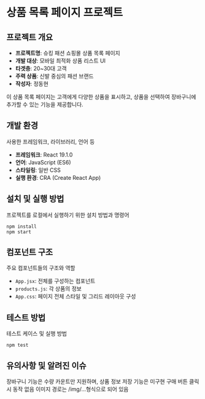 # 상품 목록 페이지 프로젝트

## 프로젝트 개요

- **프로젝트명**: 슈킹 패션 쇼핑몰 상품 목록 페이지  
- **개발 대상**: 모바일 최적화 상품 리스트 UI  
- **타겟층**: 20~30대 고객  
- **주력 상품**: 신발 중심의 패션 브랜드  
- **작성자**: 정동현  

이 상품 목록 페이지는 고객에게 다양한 상품을 표시하고, 상품을 선택하여 장바구니에 추가할 수 있는 기능을 제공합니다.

## 개발 환경

사용한 프레임워크, 라이브러리, 언어 등

- **프레임워크**: React 19.1.0  
- **언어**: JavaScript (ES6)  
- **스타일링**: 일반 CSS  
- **실행 환경**: CRA (Create React App)

## 설치 및 실행 방법

프로젝트를 로컬에서 실행하기 위한 설치 방법과 명령어

```
npm install
npm start
```

## 컴포넌트 구조

주요 컴포넌트들의 구조와 역할

- `App.jsx`: 전체를 구성하는 컴포넌트
- `products.js`: 각 상품의 정보
- `App.css`: 페이지 전체 스타일 및 그리드 레이아웃 구성

## 테스트 방법

테스트 케이스 및 실행 방법

```
npm test
```

## 유의사항 및 알려진 이슈

장바구니 기능은 수량 카운트만 지원하며, 상품 정보 저장 기능은 미구현
구매 버튼 클릭 시 동작 없음
이미지 경로는 /img/...형식으로 되어 있음

